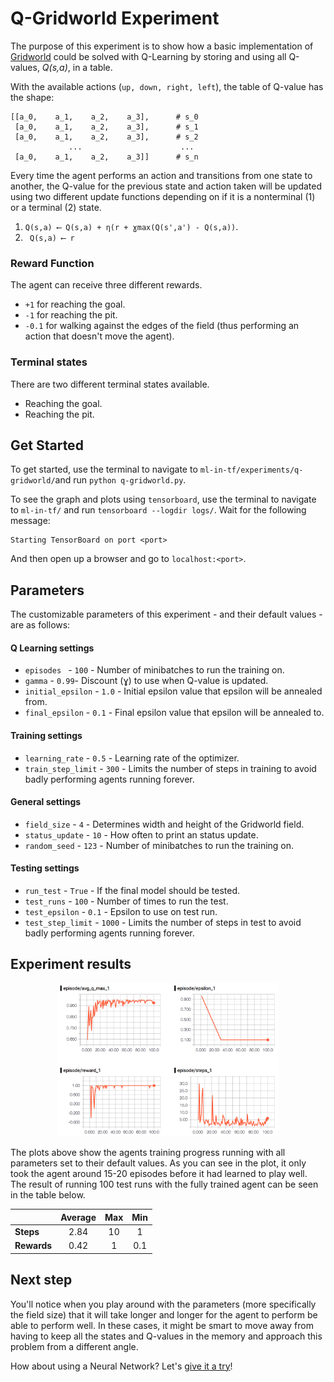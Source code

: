 # Q-Gridworld Experiment

The purpose of this experiment is to show how a basic implementation of [Gridworld](../games/gridworld.py) could be solved with Q-Learning by storing and using all Q-values, _Q(s,a)_, in a table.

With the available actions (```up, down, right, left```), the table of Q-value has the shape:

```
[[a_0,    a_1,    a_2,    a_3],      # s_0
 [a_0,    a_1,    a_2,    a_3],      # s_1
 [a_0,    a_1,    a_2,    a_3],      # s_2
             ...                      ...
 [a_0,    a_1,    a_2,    a_3]]      # s_n
```

Every time the agent performs an action and transitions from one state to another, the Q-value for the previous state and action taken will be updated using two different update functions depending on if it is a nonterminal (1) or a terminal (2) state.

1. ``` Q(s,a) ⟵ Q(s,a) + η(r + ɣmax(Q(s',a') - Q(s,a)) ```. 
2. ``` Q(s,a) ⟵ r```

### Reward Function
The agent can receive three different rewards.

* ```+1``` for reaching the goal.
* ```-1``` for reaching the pit.
* ```-0.1``` for walking against the edges of the field (thus performing an action that doesn't move the agent).

### Terminal states
There are two different terminal states available.

* Reaching the goal.
* Reaching the pit.

## Get Started
To get started, use the terminal to navigate to ```ml-in-tf/experiments/q-gridworld/```and run ```python q-gridworld.py```.

To see the graph and plots using ```tensorboard```, use the terminal to navigate to ```ml-in-tf/``` and run ```tensorboard --logdir logs/```. Wait for the following message:

```
Starting TensorBoard on port <port>
```
And then open up a browser and go to ```localhost:<port>```.

## Parameters
The customizable parameters of this experiment - and their default values - are as follows:
#### Q Learning settings
* ```episodes ``` - ```100``` -  Number of minibatches to run the training on. 
* ```gamma``` -  ```0.99```- Discount (ɣ) to use when Q-value is updated. 
* ```initial_epsilon``` - ```1.0``` - Initial epsilon value that epsilon will be annealed from. 
* ```final_epsilon``` - ```0.1``` - Final epsilon value that epsilon will be annealed to. 

#### Training settings
* ```learning_rate``` - ```0.5``` - Learning rate of the optimizer.
* ```train_step_limit``` - ```300``` -  Limits the number of steps in training to avoid badly performing agents running forever.

#### General settings
* ```field_size``` -  ```4``` - Determines width and height of the Gridworld field.
* ```status_update``` -  ```10``` - How often to print an status update.
* ```random_seed``` - ```123``` -  Number of minibatches to run the training on.

#### Testing settings
* ```run_test``` - ```True``` - If the final model should be tested.
* ```test_runs``` - ```100``` - Number of times to run the test.
* ```test_epsilon``` - ```0.1``` - Epsilon to use on test run.
* ```test_step_limit``` - ```1000``` -  Limits the number of steps in test to avoid badly performing agents running forever.


## Experiment results
<p align="center">
  <img src="../../images/plots/q-gridworld-plot.png", width="70%"/>
</p>

The plots above show the agents training progress running with all parameters set to their default values.
As you can see in the plot, it only took the agent around 15-20 episodes before it had learned to play well. The result of running 100 test runs with the fully trained agent can be seen in the table below.

|            | Average  |Max  | Min |
|:-----------|:--------:|:---:|:---:|
| **Steps**  | 2.84	    | 10  | 1   |
| **Rewards**| 0.42     | 1   | 0.1 |

## Next step
You'll notice when you play around with the parameters (more specifically the field size) that it will take longer and longer for the agent to perform be able to perform well. In these cases, it might be smart to move away from having to keep all the states and Q-values in the memory and approach this problem from a different angle. 

How about using a Neural Network? Let's [give it a try](../nn-gridworld)!
